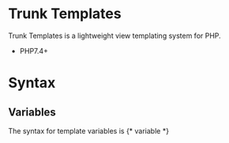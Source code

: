 # Trunk Templates

Trunk Templates is a lightweight view templating system for PHP.

- PHP7.4+

# Syntax
## Variables

The syntax for template variables is {* variable *}
